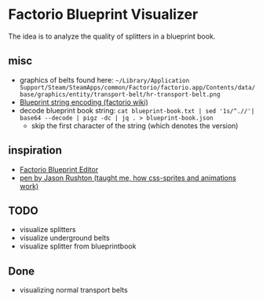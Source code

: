 # Factorio Blueprint Visualizer

The idea is to analyze the quality of splitters in a blueprint book.

## misc

- graphics of belts found here: `~/Library/Application Support/Steam/SteamApps/common/Factorio/factorio.app/Contents/data/base/graphics/entity/transport-belt/hr-transport-belt.png`
- [Blueprint string encoding (factorio wiki)](https://wiki.factorio.com/Blueprint_string_format)
- decode blueprint book string: `cat blueprint-book.txt | sed '1s/^.//'| base64 --decode | pigz -dc | jq . > blueprint-book.json`
  - skip the first character of the string (which denotes the version)  

## inspiration

- [Factorio Blueprint Editor](https://teoxoy.github.io/factorio-blueprint-editor/)
- [pen by Jason Rushton (taught me, how css-sprites and animations work)](https://codepen.io/jasonr/pen/YrzxOJ)

## TODO

- visualize splitters
- visualize underground belts
- visualize splitter from blueprintbook

## Done

- visualizing normal transport belts
